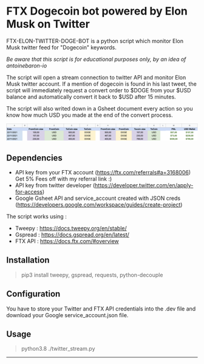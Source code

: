 # FTX Dogecoin bot powered by Elon Musk on Twitter 

FTX-ELON-TWITTER-DOGE-BOT is a python script which monitor Elon Musk twitter feed for "Dogecoin" keywords.

*Be aware that this script is for educational purposes only, by an idea of antoinebaron-io*

The script will open a stream connection to twitter API and monitor Elon Musk twitter account.
If a mention of dogecoin is found in his last tweet, the script will immediately request a convert order to $DOGE from your $USD balance and automatically convert it back to $USD after 15 minutes.

The script will also writed down in a Gsheet document every action so you know how much USD you made at the end of the convert process.

![Screenshot](Gsheet_monitoring.png)

## Dependencies

- API key from your FTX account (https://ftx.com/referrals#a=3168006) Get 5% Fees off with my referral link :)
- API key from twitter developer (https://developer.twitter.com/en/apply-for-access)
- Google Gsheet API and service_account created with JSON creds (https://developers.google.com/workspace/guides/create-project)

The script works using : 
- Tweepy : https://docs.tweepy.org/en/stable/
- Gspread : https://docs.gspread.org/en/latest/
- FTX API : https://docs.ftx.com/#overview

## Installation

>pip3 install tweepy, gspread, requests, python-decouple

## Configuration

You have to store your Twitter and FTX API credentials into the .dev file and download your Google service_account.json file.

## Usage

>python3.8 ./twitter_stream.py

----------------------------------------------------------------------------------------
